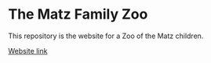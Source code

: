# The Matz Family Zoo

This repository is the website for a Zoo of the Matz children.

[Website link](https://guymatz.github.io/csci-39548-zoo/)
